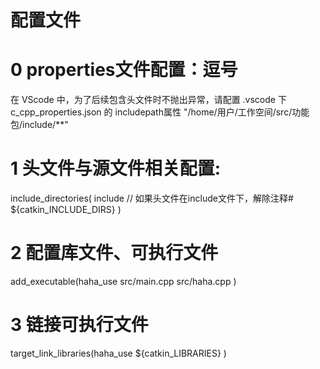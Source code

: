 # 配置文件

# 0 properties文件配置：逗号
在 VScode 中，为了后续包含头文件时不抛出异常，请配置 .vscode 下 c_cpp_properties.json 的 includepath属性
"/home/用户/工作空间/src/功能包/include/**"  

# 1 头文件与源文件相关配置:
include_directories(
include                                     // 如果头文件在include文件下，解除注释#
  ${catkin_INCLUDE_DIRS}
)

# 2 配置库文件、可执行文件
add_executable(haha_use 
              src/main.cpp
              src/haha.cpp
)

# 3 链接可执行文件
target_link_libraries(haha_use
  ${catkin_LIBRARIES}
)

